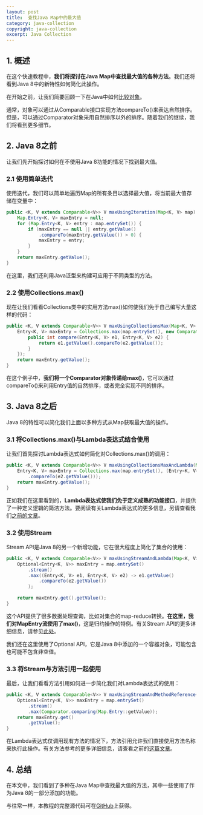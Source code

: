 ```yaml
---
layout: post
title:  查找Java Map中的最大值
category: java-collection
copyright: java-collection
excerpt: Java Collection
---
```


## 1. 概述

在这个快速教程中，**我们将探讨在Java Map中查找最大值的各种方法**。我们还将看到Java 8中的新特性如何简化此操作。

在开始之前，让我们简要回顾一下在Java中如何[比较对象](https://www.baeldung.com/java-comparator-comparable)。

通常，对象可以通过从Comparable接口实现方法compareTo()来表达自然排序。但是，可以通过Comparator对象采用自然排序以外的排序。随着我们的继续，我们将看到更多细节。

## 2. Java 8之前

让我们先开始探讨如何在不使用Java 8功能的情况下找到最大值。

### 2.1 使用简单迭代

使用迭代，我们可以简单地遍历Map的所有条目以选择最大值，将当前最大值存储在变量中：

```java
public <K, V extends Comparable<V>> V maxUsingIteration(Map<K, V> map) {
    Map.Entry<K, V> maxEntry = null;
    for (Map.Entry<K, V> entry : map.entrySet()) {
        if (maxEntry == null || entry.getValue()
            .compareTo(maxEntry.getValue()) > 0) {
            maxEntry = entry;
        }
    }
    return maxEntry.getValue();
}
```

在这里，我们还利用Java泛型来构建可应用于不同类型的方法。

### 2.2 使用Collections.max()

现在让我们看看Collections类中的实用方法max()如何使我们免于自己编写大量这样的代码：

```java
public <K, V extends Comparable<V>> V maxUsingCollectionsMax(Map<K, V> map) {
    Entry<K, V> maxEntry = Collections.max(map.entrySet(), new Comparator<Entry<K, V>>() {
        public int compare(Entry<K, V> e1, Entry<K, V> e2) {
            return e1.getValue().compareTo(e2.getValue());
        }
    });
    return maxEntry.getValue();
}
```

在这个例子中，**我们将一个Comparator对象传递给max()**，它可以通过compareTo()来利用Entry值的自然排序，或者完全实现不同的排序。

## 3. Java 8之后

Java 8的特性可以简化我们上面以多种方式从Map获取最大值的操作。

### 3.1 将Collections.max()与Lambda表达式结合使用

让我们首先探讨Lambda表达式如何简化对Collections.max()的调用：

```java
public <K, V extends Comparable<V>> V maxUsingCollectionsMaxAndLambda(Map<K, V> map) {
    Entry<K, V> maxEntry = Collections.max(map.entrySet(), (Entry<K, V> e1, Entry<K, V> e2) -> e1.getValue()
        .compareTo(e2.getValue()));
    return maxEntry.getValue();
}
```

正如我们在这里看到的，**Lambda表达式使我们免于定义成熟的功能接口**，并提供了一种定义逻辑的简洁方法。要阅读有关Lambda表达式的更多信息，另请查看我们[之前的文章](https://www.baeldung.com/java-8-lambda-expressions-tips)。

### 3.2 使用Stream

Stream API是Java 8的另一个新增功能，它在很大程度上简化了集合的使用：

```java
public <K, V extends Comparable<V>> V maxUsingStreamAndLambda(Map<K, V> map) {
    Optional<Entry<K, V>> maxEntry = map.entrySet()
        .stream()
        .max((Entry<K, V> e1, Entry<K, V> e2) -> e1.getValue()
            .compareTo(e2.getValue())
        );
    
    return maxEntry.get().getValue();
}
```

这个API提供了很多数据处理查询，比如对集合的map-reduce转换。**在这里，我们对MapEntry流使用了max()**，这是归约操作的特例。有关Stream API的更多详细信息，请参见[此处](https://www.baeldung.com/java-8-streams-introduction)。

我们还在这里使用了Optional API，它是Java 8中添加的一个容器对象，可能包含也可能不包含非空值。

### 3.3 将Stream与方法引用一起使用

最后，让我们看看方法引用如何进一步简化我们对Lambda表达式的使用：

```java
public <K, V extends Comparable<V>> V maxUsingStreamAndMethodReference(Map<K, V> map) {
    Optional<Entry<K, V>> maxEntry = map.entrySet()
        .stream()
        .max(Comparator.comparing(Map.Entry::getValue));
    return maxEntry.get()
        .getValue();
}
```

在Lambda表达式仅调用现有方法的情况下，方法引用允许我们直接使用方法名称来执行此操作。有关方法参考的更多详细信息，请查看之前的[这篇文章](https://www.baeldung.com/java-8-double-colon-operator)。

## 4. 总结

在本文中，我们看到了多种在Java Map中查找最大值的方法，其中一些使用了作为Java 8的一部分添加的功能。

与往常一样，本教程的完整源代码可在[GitHub](https://github.com/tuyucheng7/taketoday-tutorial4j/tree/master/java-core-modules/java-collections-maps-2)上获得。